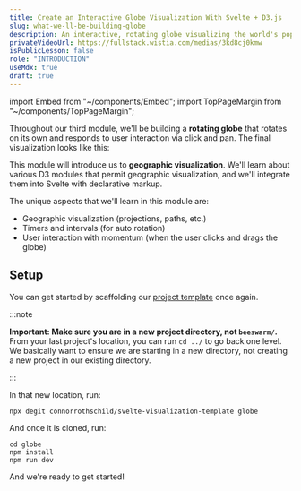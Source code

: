 ```yaml
---
title: Create an Interactive Globe Visualization With Svelte + D3.js
slug: what-we-ll-be-building-globe
description: An interactive, rotating globe visualizing the world's population
privateVideoUrl: https://fullstack.wistia.com/medias/3kd8cj0kmw
isPublicLesson: false
role: "INTRODUCTION"
useMdx: true
draft: true
---
```


import Embed from "~/components/Embed";
import TopPageMargin from "~/components/TopPageMargin";

<TopPageMargin />

Throughout our third module, we'll be building a **rotating globe** that rotates on its own and responds to user interaction via click and pan. The final visualization looks like this:

<Embed title="k9lgmt" height="605px" previewOnly module="03" lesson="final" />

This module will introduce us to **geographic visualization**. We'll learn about various D3 modules that permit geographic visualization, and we'll integrate them into Svelte with declarative markup. 

The unique aspects that we'll learn in this module are:
* Geographic visualization (projections, paths, etc.)
* Timers and intervals (for auto rotation)
* User interaction with momentum (when the user clicks and drags the globe)

## Setup 

You can get started by scaffolding our [project template](https://github.com/connorrothschild/svelte-visualization-template) once again. 

:::note

**Important: Make sure you are in a new project directory, not `beeswarm/`.** From your last project's location, you can run `cd ../` to go back one level. We basically want to ensure we are starting in a new directory, not creating a new project in our existing directory.

:::

In that new location, run:

```shell
npx degit connorrothschild/svelte-visualization-template globe
```

And once it is cloned, run:

```shell
cd globe
npm install
npm run dev
```

And we're ready to get started!